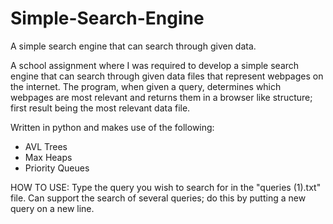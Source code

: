# Simple-Search-Engine
A simple search engine that can search through given data. 


A school assignment where I was required to develop a simple search engine that can search through given data files that represent webpages on the internet. The program, when given a query, determines which webpages are most relevant and returns them in a browser like structure; first result being the most relevant data file.

Written in python and makes use of the following:
- AVL Trees
- Max Heaps
- Priority Queues

HOW TO USE: Type the query you wish to search for in the "queries (1).txt" file. Can support the search of several queries; do this by putting a new query on a new line.
